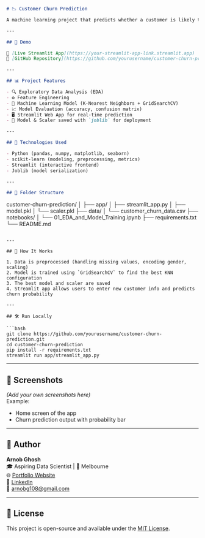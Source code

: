 ```markdown
# 📉 Customer Churn Prediction

A machine learning project that predicts whether a customer is likely to churn (leave) based on their demographic and billing information. Built with Python, scikit-learn, and deployed as an interactive web app using Streamlit.

---

## 🚀 Demo

🔗 [Live Streamlit App](https://your-streamlit-app-link.streamlit.app)  
📂 [GitHub Repository](https://github.com/yourusername/customer-churn-prediction)

---

## 📊 Project Features

- 🔍 Exploratory Data Analysis (EDA)
- ⚙️ Feature Engineering
- 🤖 Machine Learning Model (K-Nearest Neighbors + GridSearchCV)
- 📈 Model Evaluation (accuracy, confusion matrix)
- 🖥️ Streamlit Web App for real-time prediction
- 💾 Model & Scaler saved with `joblib` for deployment

---

## 🧪 Technologies Used

- Python (pandas, numpy, matplotlib, seaborn)
- scikit-learn (modeling, preprocessing, metrics)
- Streamlit (interactive frontend)
- Joblib (model serialization)

---

## 📁 Folder Structure

```
customer-churn-prediction/
│
├── app/
│   ├── streamlit_app.py
│   ├── model.pkl
│   └── scaler.pkl
├── data/
│   └── customer_churn_data.csv
├── notebooks/
│   └── 01_EDA_and_Model_Training.ipynb
├── requirements.txt
└── README.md
```

---

## 🧠 How It Works

1. Data is preprocessed (handling missing values, encoding gender, scaling)
2. Model is trained using `GridSearchCV` to find the best KNN configuration
3. The best model and scaler are saved
4. Streamlit app allows users to enter new customer info and predicts churn probability

---

## 🛠️ Run Locally

```bash
git clone https://github.com/yourusername/customer-churn-prediction.git
cd customer-churn-prediction
pip install -r requirements.txt
streamlit run app/streamlit_app.py
```

---

## 📸 Screenshots

*(Add your own screenshots here)*  
Example:
- Home screen of the app
- Churn prediction output with probability bar


---

## 👤 Author

**Arnob Ghosh**  
🎓 Aspiring Data Scientist | 📍 Melbourne  
🌐 [Portfolio Website](https://arnobtech.netlify.app/)  
🔗 [LinkedIn](https://www.linkedin.com/in/aalexandros47/)  
📧 arnobg108@gmail.com

---

## 📌 License

This project is open-source and available under the [MIT License](LICENSE).
```

